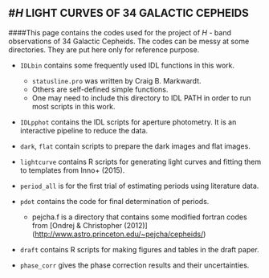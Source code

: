 #*H* LIGHT CURVES OF 34 GALACTIC CEPHEIDS
---------------

####This page contains the codes used for the project of *H* - band observations of 34 Galactic Cepheids. The codes can be messy at some directories. They are put here only for reference purpose.

- `IDLbin` contains some frequently used IDL functions in this work.
   - `statusline.pro` was written by Craig B. Markwardt.
   - Others are self-defined simple functions. 
   - One may need to include this directory to IDL PATH in order to run most scripts in this work.

   
- `IDLpphot` contains the IDL scripts for aperture photometry. It is an interactive pipeline to reduce the data.
- `dark`, `flat` contain scripts to prepare the dark images and flat images.
- `lightcurve` contains R scripts for generating light curves and fitting them to templates from Inno+ (2015). 
- `period_all` is for the first trial of estimating periods using literature data.
- `pdot` contains the code for final determination of periods.
  - pejcha.f is a directory that contains some modified fortran codes from [Ondrej & Christopher (2012)] (http://www.astro.princeton.edu/~pejcha/cepheids/)
- `draft` contains R scripts for making figures and tables in the draft paper.
- `phase_corr` gives the phase correction results and their uncertainties.
















 